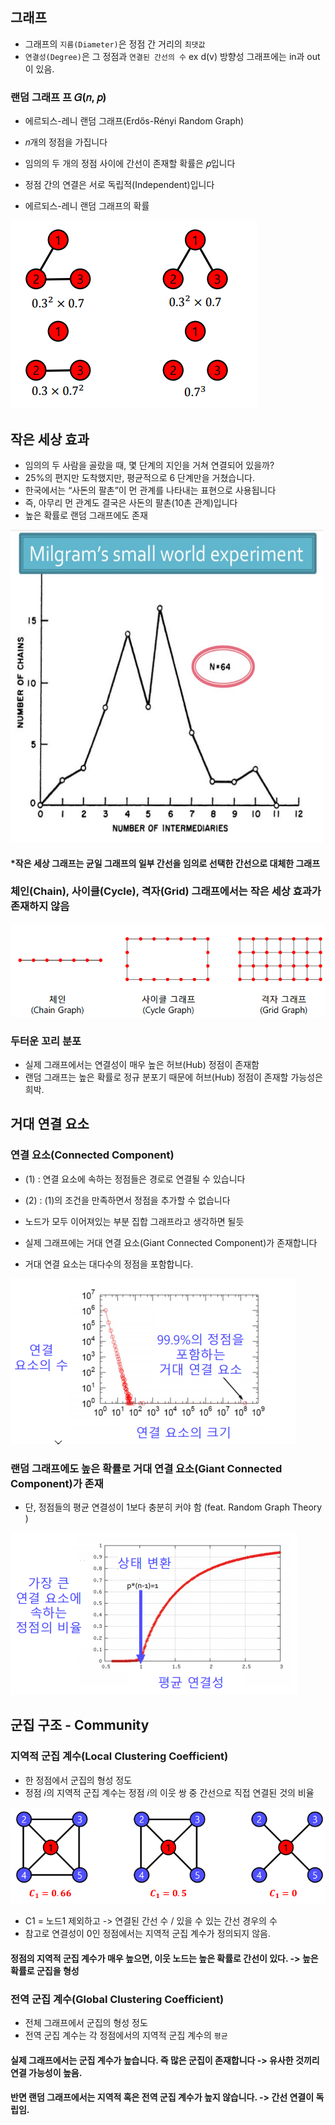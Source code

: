 ## 그래프
- 그래프의 `지름(Diameter)`은  정점 간 거리의 `최댓값`
- `연결성(Degree)`은  그 정점과 `연결된 간선의 수` ex d(v)  방향성 그래프에는 in과 out이 있음.

### 랜덤 그래프 프 𝐺(𝑛, 𝑝)
- 에르되스-레니 랜덤 그래프(Erdős-Rényi Random Graph)
- 𝑛개의 정점을 가집니다
- 임의의 두 개의 정점 사이에 간선이 존재할 확률은 𝑝입니다
- 정점 간의 연결은 서로 독립적(Independent)입니다

- 에르되스-레니 랜덤 그래프의 확률
<img src=image/erdos.PNG>

## 작은 세상 효과
- 임의의 두 사람을 골랐을 때, 몇 단계의 지인을 거쳐 연결되어 있을까?
- 25%의 편지만 도착했지만, 평균적으로 6 단계만을 거쳤습니다.
- 한국에서는 “사돈의 팔촌”이 먼 관계를 나타내는 표현으로 사용됩니다
- 즉, 아무리 먼 관계도 결국은 사돈의 팔촌(10촌 관계)입니다
- 높은 확률로 랜덤 그래프에도 존재
<img src=image/smallworld.png height=500 width=500>
 
#### *작은 세상 그래프는 균일 그래프의 일부 간선을 임의로 선택한 간선으로 대체한 그래프
 
### 체인(Chain), 사이클(Cycle), 격자(Grid) 그래프에서는 작은 세상 효과가 존재하지 않음
<img src=image/nosmall.PNG>

### 두터운 꼬리 분포
- 실제 그래프에서는 연결성이 매우 높은 허브(Hub) 정점이 존재함
- 랜덤 그래프는  높은 확률로 정규 분포기 때문에 허브(Hub) 정점이 존재할 가능성은 희박.

## 거대 연결 요소

### 연결 요소(Connected Component)
- (1) : 연결 요소에 속하는 정점들은 경로로 연결될 수 있습니다
- (2) : (1)의 조건을 만족하면서 정점을 추가할 수 없습니다
- 노드가 모두 이어져있는 부분 집합 그래프라고 생각하면 될듯

- 실제 그래프에는 거대 연결 요소(Giant Connected Component)가 존재합니다
- 거대 연결 요소는 대다수의 정점을 포함합니다.
<img src=image/big.PNG>
 
### 랜덤 그래프에도 높은 확률로 거대 연결 요소(Giant Connected Component)가 존재 
- 단, 정점들의 평균 연결성이 1보다 충분히 커야 함  (feat. Random Graph Theory )
<img src=image/randbig.PNG>

## 군집 구조 - Community

### 지역적 군집 계수(Local Clustering Coefficient)
- 한 정점에서 군집의 형성 정도
- 정점 𝑖의 지역적 군집 계수는 정점 𝑖의 이웃 쌍 중 간선으로 직접 연결된 것의 비율
<img src=image/comm.PNG>
 
- C1 = 노드1 제외하고 -> 연결된 간선 수 / 있을 수 있는 간선 경우의 수 
- 참고로 연결성이 0인 정점에서는 지역적 군집 계수가 정의되지 않음.
#### 정점의 지역적 군집 계수가 매우 높으면, 이웃 노드는 높은 확률로 간선이 있다. -> 높은 확률로 군집을 형성

### 전역 군집 계수(Global Clustering Coefficient)
- 전체 그래프에서 군집의 형성 정도
- 전역 군집 계수는 각 정점에서의 지역적 군집 계수의 `평균`

#### 실제 그래프에서는 군집 계수가 높습니다. 즉 많은 군집이 존재합니다 -> 유사한 것끼리 연결 가능성이 높음.
#### 반면 랜덤 그래프에서는 지역적 혹은 전역 군집 계수가 높지 않습니다. -> 간선 연결이 독립임.
